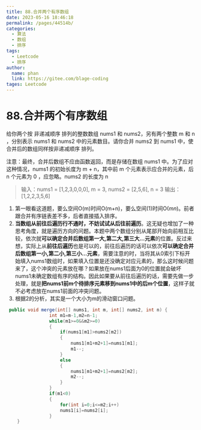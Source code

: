 ```yaml
---
title: 88.合并两个有序数组
date: 2023-05-16 18:46:18
permalink: /pages/44514b/
categories: 
  - 算法
  - 数组
  - 排序
tags: 
  - Leetcode
  - 排序
author: 
  name: phan
  link: https://gitee.com/blage-coding
tages: Leetcode
---
```

# 88.合并两个有序数组

给你两个按 非递减顺序 排列的整数数组 nums1 和 nums2，另有两个整数 m 和 n ，分别表示 nums1 和 nums2 中的元素数目。请你合并 nums2 到 nums1 中，使合并后的数组同样按非递减顺序 排列。

注意：最终，合并后数组不应由函数返回，而是存储在数组 nums1 中。为了应对这种情况，nums1 的初始长度为 m + n，其中前 m 个元素表示应合并的元素，后 n 个元素为 0 ，应忽略。nums2 的长度为 n

> 输入：nums1 = [1,2,3,0,0,0], m = 3, nums2 = [2,5,6], n = 3
> 输出：[1,2,2,3,5,6]

1. 第一眼看这道题，要么空间O(m)时间O(m+n)，要么空间(1)时间O($mn$)。前者跟合并有序链表差不多，后者直接插入排序。
2. **当数组从前往后遍历行不通时，不妨试试从后往前遍历**。这无疑也增加了一种思考角度，就是遍历方向的问题。本题中两个数组分别从尾部开始向前相互比较，依次就**可以确定合并后数组第一大,第二大,第三大...元素**的位置。反过来想，实际上从**前往后遍历**也是可以的，前往后遍历的话可以依次**可以确定合并后数组第一小,第二小,第三小...元素**，需要注意的时，当将其从0索引下标开始填入nums1数组时，如果填入位置是还没确定对应元素的，那么这时候问题来了，这个冲突的元素放在哪？如果放在nums1后面为0的位置就会破坏nums1未确定数组有序的结构。因此如果要从前往后遍历的话，需要先做一步处理，就是**把nums1前m个待排序元素移到nums1中的后m个位置**，这样子就不必考虑放在nums1前面的冲突问题。
3. 根据2的分析，其实是一个大小为m的滑动窗口问题。

```java
 public void merge(int[] nums1, int m, int[] nums2, int n) {
                int m1=m-1,m2=n-1;
                while(m1>=0&&m2>=0)
                {
                    if(nums1[m1]>nums2[m2])
                    {
                        nums1[m1+m2+1]=nums1[m1];
                        m1--;
                    }
                    else
                    {
                        nums1[m1+m2+1]=nums2[m2];
                        m2--;
                    }
                }
                if(m1<0)
                {
                    for(int i=0;i<=m2;i++)
                    nums1[i]=nums2[i];
                }
    }
```